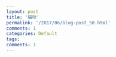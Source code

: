 ```yaml
---
layout: post
title: '猫咪'
permalink: '/2017/06/blog-post_50.html'
comments: 1
categories: Default
tags: 
comments: 1
---
```

<p class="mobile-photo"><a href="http://4.bp.blogspot.com/-6qK4PtTHh94/WT-vBZPZZgI/AAAAAAABNqM/VWiFt2THZDQ_9MbZaV-k9hyaWb_P6bI6QCK4B/s1600/82c2b5235dc55f73511123c3faa220ff-797463.jpg"><img alt="" border="0" id="BLOGGER_PHOTO_ID_6431051231398553090" src="http://4.bp.blogspot.com/-6qK4PtTHh94/WT-vBZPZZgI/AAAAAAABNqM/VWiFt2THZDQ_9MbZaV-k9hyaWb_P6bI6QCK4B/s320/82c2b5235dc55f73511123c3faa220ff-797463.jpg"/></a></p>